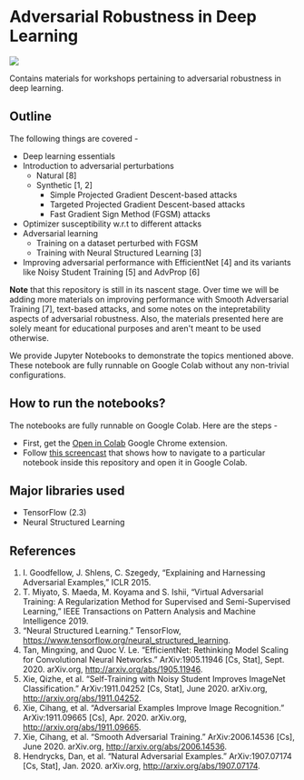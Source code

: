 # Adversarial Robustness in Deep Learning

![](https://i.imgur.com/sZvPXIR.png)

Contains materials for workshops pertaining to adversarial robustness in deep learning. 

## Outline 

The following things are covered -

* Deep learning essentials
* Introduction to adversarial perturbations
	* Natural [8]
	* Synthetic [1, 2]
		* Simple Projected Gradient Descent-based attacks
		* Targeted Projected Gradient Descent-based attacks
		* Fast Gradient Sign Method (FGSM) attacks
* Optimizer susceptibility w.r.t to different attacks
* Adversarial learning
	* Training on a dataset perturbed with FGSM
	* Training with Neural Structured Learning [3]
* Improving adversarial performance with EfficientNet [4] and its variants like Noisy Student Training [5] and AdvProp [6]

**Note** that this repository is still in its nascent stage. Over time we will be adding more materials on improving performance with Smooth Adversarial Training [7], text-based attacks, and some notes on the intepretability aspects of adversarial robustness. Also, the materials presented here are solely meant for educational purposes and aren't meant to be used otherwise. 

We provide Jupyter Notebooks to demonstrate the topics mentioned above. These notebook are fully runnable on Google Colab without any non-trivial configurations. 

## How to run the notebooks?

The notebooks are fully runnable on Google Colab. Here are the steps - 
* First, get the [Open in Colab](https://chrome.google.com/webstore/detail/open-in-colab/iogfkhleblhcpcekbiedikdehleodpjo?hl=en) Google Chrome extension. 
* Follow [this screencast](https://www.loom.com/share/602f3d0823ae40e3b6d5a8187d421a37) that shows how to navigate to a particular notebook inside this repository and open it in Google Colab. 

## Major libraries used

* TensorFlow (2.3)
* Neural Structured Learning

## References

1. I. Goodfellow, J. Shlens, C. Szegedy, “Explaining and Harnessing Adversarial Examples,” ICLR 2015.
2. T. Miyato, S. Maeda, M. Koyama and S. Ishii, “Virtual Adversarial Training: A Regularization Method for Supervised and Semi-Supervised Learning,” IEEE Transactions on Pattern Analysis and Machine Intelligence 2019.
3. “Neural Structured Learning.” TensorFlow, https://www.tensorflow.org/neural_structured_learning.
4. Tan, Mingxing, and Quoc V. Le. “EfficientNet: Rethinking Model Scaling for Convolutional Neural Networks.” ArXiv:1905.11946 [Cs, Stat], Sept. 2020. arXiv.org, http://arxiv.org/abs/1905.11946.
5. Xie, Qizhe, et al. “Self-Training with Noisy Student Improves ImageNet Classification.” ArXiv:1911.04252 [Cs, Stat], June 2020. arXiv.org, http://arxiv.org/abs/1911.04252.
6. Xie, Cihang, et al. “Adversarial Examples Improve Image Recognition.” ArXiv:1911.09665 [Cs], Apr. 2020. arXiv.org, http://arxiv.org/abs/1911.09665.
7. Xie, Cihang, et al. “Smooth Adversarial Training.” ArXiv:2006.14536 [Cs], June 2020. arXiv.org, http://arxiv.org/abs/2006.14536.
8. Hendrycks, Dan, et al. “Natural Adversarial Examples.” ArXiv:1907.07174 [Cs, Stat], Jan. 2020. arXiv.org, http://arxiv.org/abs/1907.07174.
